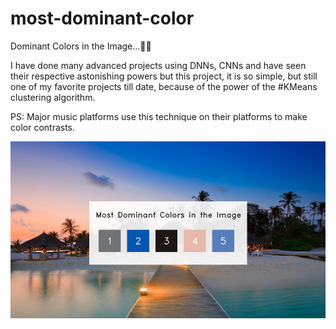 # most-dominant-color  
Dominant Colors in the Image...🌈🌈  

I have done many advanced projects using DNNs, CNNs and have seen their respective astonishing powers but this project, it is so simple, but still one of my favorite projects till date, because of the power of the #KMeans clustering algorithm.  

PS: Major music platforms use this technique on their platforms to make color contrasts.  

![](o.png)
